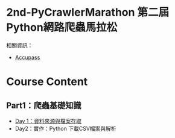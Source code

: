 # 2nd-PyCrawlerMarathon 第二屆Python網路爬蟲馬拉松

相關資訊：
* [Accupass]([https://www.accupass.com/event/2001020953524232221550](https://www.accupass.com/event/2001020953524232221550)
)
# Course Content
## Part1：爬蟲基礎知識
* [Day 1：資料來源與檔案存取](https://github.com/chihsuanbjjh/2nd-PyCrawlerMarathon/blob/master/homework/Day001_HW.ipynb)
* Day2：實作：Python 下載CSV檔案與解析


